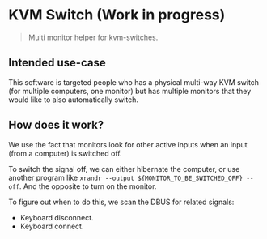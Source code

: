 # KVM Switch (Work in progress)
> Multi monitor helper for kvm-switches. 

## Intended use-case
This software is targeted people who has a physical multi-way KVM switch
(for multiple computers, one monitor) but has multiple monitors that they 
would like to also automatically switch.

## How does it work?
We use the fact that monitors look for other active inputs when an input 
(from a computer) is switched off.

To switch the signal off, we can either hibernate the computer, or use another
program like `xrandr --output ${MONITOR_TO_BE_SWITCHED_OFF} --off`.
And the opposite to turn on the monitor.

To figure out when to do this, we scan the DBUS for related signals:
* Keyboard disconnect.
* Keyboard connect.
